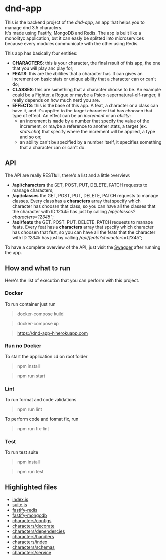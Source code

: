 # dnd-app
This is the backend project of the *dnd-app*, an app that helps you to manage dnd 3.5 characters.  
It's made using Fastify, MongoDB and Redis. The app is built like a monolityc application, but it can easly be splitted into microservices because every modules communicate with the other using Redis.

This app has basically four entities:
 - **CHARACTERS**: this is your character, the final result of this app, the one that you will play and play for;
 - **FEATS**: this are the abilities that a character has. It can gives an increment on basic stats or unique ability that a character can or can't do;
 - **CLASSES**: this are something that a character choose to be. An example could be a Fighter, a Rogue or maybe a Psico-supernatural-elf-ranger, it really depends on how much nerd you are.
 - **EFFECTS**: this is the base of this app. A feat, a character or a class can have it, and it's applied to the target character that has choosen that type of effect. An effect can be an *increment* or an *ability*:
   * an increment is made by a number that specify the value of the increment, or maybe a reference to another stats, a target (ex. *stats.cha*) that specify where the increment will be applied, a type and so on;
   * an ability can't be specified by a number itself, it specifies something that a character can or can't do.

## API
The API are really RESTfull, there's a list and a little overview:
 - **/api/characters** the GET, POST, PUT, DELETE, PATCH requests to manage characters;
 - **/api/classes** the GET, POST, PUT, DELETE, PATCH requests to manage classes. Every class has a **characters** array that specify which character has choosen that class, so you can have all the classes that the character with ID *12345* has just by calling */api/classes?characters=12345"*;
 - **/api/feats** the GET, POST, PUT, DELETE, PATCH requests to manage feats. Every feat has a **characters** array that specify which character has choosen that feat, so you can have all the feats that the character with ID *12345* has just by calling */api/feats?characters=12345"*;

To have a complete overview of the API, just visit the [Swagger](http://localhost:3000/documentation/static/index.html) after running the app.

## How and what to run
Here's the list of execution that you can perform with this project.

### Docker
To run container just run

> docker-compose build

> docker-compose up

> https://dnd-app-h.herokuapp.com

### Run no Docker
To start the application cd on root folder

> npm install

> npm run start

### Lint
To run format and code validations

> npm run lint

To perform code and format fix, run

> npm run fix-lint

### Test
To run test suite

> npm install

> npm run test

## Highlighted files
 - [index.js](./index.js)
 - [suite.js](./suite.js)
 - [fastify-redis](./fastify-redis/index.js)
 - [fastify-mongodb](./fastify-mongodb/index.js)
 - [characters/configs](./characters/configs.js)
 - [characters/decorate](./characters/decorate.js)
 - [characters/dependencies](./characters/dependencies.js)
 - [characters/handlers](./characters/handlers.js)
 - [characters/index](./characters/index.js)
 - [characters/schemas](./characters/schemas.js)
 - [characters/service](./characters/service.js)